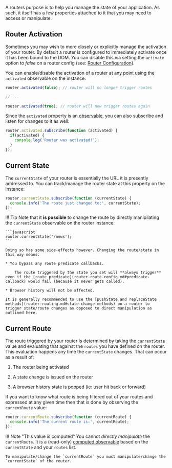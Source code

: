 A routers purpose is to help you manage the state of your application. As such, it itself has a few properties attached to it that you may need to access or manipulate.

## Router Activation

Sometimes you may wish to more closely or explicitly manage the activation of your router. By default a router is configured to immediately activate once it has been bound to the DOM. You can disable this via setting the `activate` option to *false* on a router config (see: [Router Configuration](router-creation.md#configuration)).

You can enable/disable the activation of a router at any point using the `activated` observable on the instance:

```javascript
router.activated(false); // router will no longer trigger routes

// ...

router.activated(true); // router will now trigger routes again
```

Since the `activated` property is an [observable](observables.md), you can also subscribe and listen for changes to it as well:

```javascript
router.activated.subscribe(function (activated) {
  if(activated) {
    console.log('Router was activated!');
  }
});
```

## Current State

The `currentState` of your router is essentially the URL it is presently addressed to. You can track/manage the router state at this property on the instance:

```javascript
router.currentState.subscribe(function (currentState) {
  console.info('The route just changed to:', currentState);
});
```

!!! Tip
    Note that it **is possible** to change the route by directly manipilating the `currentState` observable on the router instance:

    ```javascript
    router.currentState('/news');
    ```

    Doing so has some side-effects however. Changing the route/state in this way means:

    * You bypass any route predicate callbacks.

        The route triggered by the state you set will **always trigger** even if the [route predicate](router-route-config.md#predicate-callback) would fail (because it never gets called).

    * Browser history will not be affected.

    It is generally recommended to use the [pushState and replaceState methods](router-routing.md#state-change-methods) on a router to trigger state/route changes as opposed to direct manipulation as outlined here.

## Current Route

The route triggered by your router is determined by taking the [`currentState`](#current-state) value and evaluating that against the `routes` you have defined on the router. This evaluation happens any time the `currentState` changes. That can occur as a result of:

1. The router being activated

1. A state change is issued on the router

1. A browser history state is popped (ie: user hit back or forward)

If you want to know what route is being filtered out of your routes and expressed at any given time then that is done by observing the `currentRoute` value:

```javascript
router.currentRoute.subscribe(function (currentRoute) {
  console.info('The current route is:', currentRoute);
});
```

!!! Note "This value is computed"
    You cannot *directly manipulate* the `currentRoute`. It is a (read-only) [computed observable](computedObservables.md) based on the `currentState` and your `routes` list.

    To manipulate/change the `currentRoute` you must manipulate/change the `currentState` of the router.
